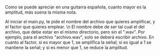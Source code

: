 Como se puede apreciar en una guitarra española, cuanto mayor es la amplitud, más suena la misma nota.

Al iniciar el main.py, te pide el nombre del archivo que quieres amplificar, y el factor que quieres emplear. \n
El nombre debe de ser tal cual el del archivo, que debe estar en el mismo directorio, pero sin el ".wav". Por ejemplo, para el archivo "archivo.wav", solo se deberá escribir archivo.
En cuanto al factor, si es mayor que 1, se amplifica la señal; si es igual a 1 se mantiene la señal; y si es menor que 1, se reduce la amplitud.
